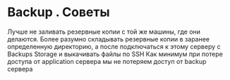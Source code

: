 # Backup . Советы

Лучше не заливать резервные копии с той же машины, где они делаются. 
Более разумно складывать резервные копии в заранее определенную директорию, а после подключаться
к этому серверу с Backups Storage и выкачивать файлы по SSH
Как минимум при потере доступа от application сервера мы не потеряем доступ от backup сервера
